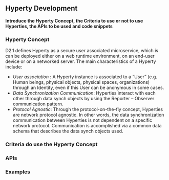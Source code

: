 Hyperty Development
-------------------

**Introduce the Hyperty Concept, the Criteria to use or not to use Hyperties, the APIs to be used and code snippets**

### Hyperty Concept
D2.1 defines Hyperty as a secure user associated microservice, which is can be deployed either on a web runtime environment, on an end-user device or on a networked server. The main characteristics of a Hyperty include:
* *User association* : A Hyperty instance is associated to a “User” (e.g. Human beings, physical objects, physical spaces, organizations) through an Identity, even if this User can be anonymous in some cases.
* *Data Synchronization Communication*: Hyperties interact with each other through data synch objects by using the Reporter – Observer communication pattern.
* *Protocol Agnostic*: Through the protocol-on-the-fly concept, Hyperties are network protocol agnostic. In other words, the data synchronization communication between Hyperties is not dependent on a specific network protocol. Communication is accomplished via a common data schema that describes the data synch objects used. 

### Criteria do use the Hyperty Concept

### APIs

### Examples
